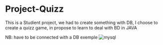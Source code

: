 # Project-Quizz


This is a Studient project, we had to create something with DB, I choose to create a quizz game, in propose to learn to deal with BD in JAVA

NB: have to be connected with a DB 
exemple
![mysql](https://user-images.githubusercontent.com/35019745/195476394-4181d1c0-9136-4938-acba-0b8f9eba6fde.PNG)
